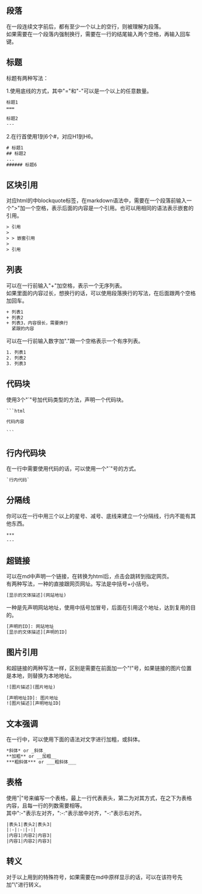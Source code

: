 ## 段落

在一段连续文字前后，都有至少一个以上的空行，则被理解为段落。  
如果需要在一个段落内强制换行，需要在一行的结尾输入两个空格，再输入回车键。

## 标题

标题有两种写法：

1.使用底线的方式，其中"="和"-"可以是一个以上的任意数量。

```html
标题1
===

标题2
---
```

2.在行首使用1到6个#，对应H1到H6。

```html
# 标题1
## 标题2
...
###### 标题6
```

## 区块引用

对应html的中blockquote标签，在markdown语法中，需要在一个段落前输入一个">"加一个空格，表示后面的内容是一个引用。也可以用相同的语法表示嵌套的引用。

```html
> 引用
>
> > 嵌套引用
>
> 引用
```

## 列表

可以在一行前输入"+"加空格，表示一个无序列表。  
如果里面的内容过长，想换行的话，可以使用段落换行的写法，在后面跟两个空格加回车。

```html
+ 列表1
+ 列表2
+ 列表3，内容很长，需要换行  
  紧跟的内容
```

可以在一行前输入数字加"."跟一个空格表示一个有序列表。

```html
1. 列表1
2. 列表2
3. 列表3
```

## 代码块

使用3个"`"号加代码类型的方法，声明一个代码块。

```html
​```html

代码内容

​```
```

## 行内代码块

在一行中需要使用代码的话，可以使用一个"\`"号的方式。

```html
`行内代码`
```

## 分隔线

你可以在一行中用三个以上的星号、减号、底线来建立一个分隔线，行内不能有其他东西。

```html
***
---
```

## 超链接

可以在md中声明一个链接，在转换为html后，点击会跳转到指定网页。  
有两种写法，一种的直接跟网页网址。写法是中括号+小括号。

```html
[显示的文体描述](网站地址)
```
一种是先声明网站地址，使用中括号加冒号，后面在引用这个地址，达到复用的目的。
```html
[声明的ID]: 网站地址
[显示的文体描述][声明的ID]
```

## 图片引用

和超链接的两种写法一样，区别是需要在前面加一个"!"号，如果链接的图片位置是本地，则替换为本地地址。
```html
![图片描述](图片地址)

[声明地址ID]: 图片地址
![图片描述][声明地址ID]
```

## 文本强调

在一行中，可以使用下面的语法对文字进行加粗，或斜体。

```html
*斜体* or _斜体_
**加粗** or __加粗__
***粗斜体*** or ___粗斜体___
```

## 表格

使用"|"号来编写一个表格，最上一行代表表头，第二为对其方式，在之下为表格内容，且每一行的列数需要相等。  
其中":-"表示左对齐，":-:"表示居中对齐，"-:"表示右对齐。

```html
|表头1|表头2|表头3|
|:-|:-:|-:|
|内容1|内容2|内容3|
|内容1|内容2|内容3|
```

## 转义

对于以上用到的特殊符号，如果需要在md中原样显示的话，可以在该符号先加"\\"进行转义。